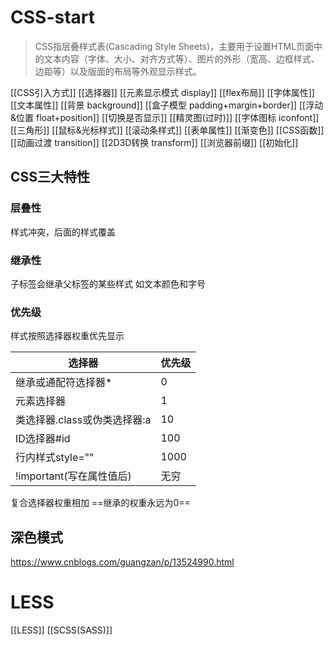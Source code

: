 # CSS-start
> CSS指层叠样式表(Cascading Style Sheets)，主要用于设置HTML页面中的文本内容（字体、大小、对齐方式等）、图片的外形（宽高、边框样式、边距等）以及版面的布局等外观显示样式。

[[CSS引入方式]]
[[选择器]]
[[元素显示模式 display]]
[[flex布局]]
[[字体属性]]
[[文本属性]]
[[背景 background]]
[[盒子模型 padding+margin+border]]
[[浮动&位置 float+position]]
[[切换是否显示]]
[[精灵图(过时)]]
[[字体图标 iconfont]]
[[三角形]]
[[鼠标&光标样式]]
[[滚动条样式]]
[[表单属性]]
[[渐变色]]
[[CSS函数]]
[[动画过渡 transition]]
[[2D3D转换 transform]]
[[浏览器前缀]]
[[初始化]]
## CSS三大特性
### 层叠性
样式冲突，后面的样式覆盖
### 继承性
子标签会继承父标签的某些样式
如文本颜色和字号
### 优先级
样式按照选择器权重优先显示

| 选择器                       | 优先级 |
| ---------------------------- | ------ |
| 继承或通配符选择器*          | 0      |
| 元素选择器                   | 1      |
| 类选择器.class或伪类选择器:a | 10     |
| ID选择器#id                  | 100    |
| 行内样式style=""             | 1000   |
| !important(写在属性值后)     | 无穷   |
复合选择器权重相加
==继承的权重永远为0==
## 深色模式
https://www.cnblogs.com/guangzan/p/13524990.html
# LESS
[[LESS]]
[[SCSS(SASS)]]









